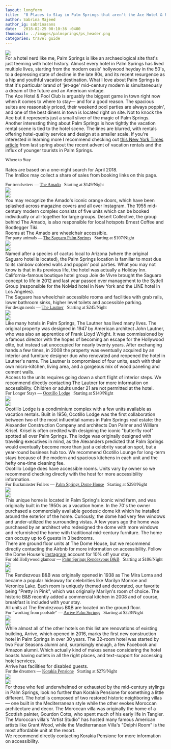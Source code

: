 ```yaml
---
layout: longform
title:  "8 Places to Stay in Palm Springs that aren't the Ace Hotel & Pool Club"
author: Sabrina Majeed
author_ig: sabrinasans
date:   2018-02-25 00:10:36 -0400
thumbnail: ../images/palmsprings/ps_header.png
categories: travel guide
---
```


<img class="mt4-ns mt3 mb4-ns mb3" src="/images/palmsprings/ps_header.png">

<p class="pb4" style="max-width: 650px; margin: auto;">
For a hotel nerd like me, Palm Springs is like an archaeological site that's just teeming with hotel history. Almost every hotel in Palm Springs has lived multiple lives, starting from the modern oasis' hollywood heyday in the 50's, to a depressing state of decline in the late 80s, and its recent resurgence as a hip and youthful vacation destination. What I love about Palm Springs is that it's particular brand of 'jet-age' mid-century modern is simultaneously a dream of the future and an American vintage.
</p>

<p class="pb4" style="max-width: 650px; margin: auto;">
The Ace Hotel & Pool Club is arguably the biggest game in town right now when it comes to where to stay— and for a good reason. The spacious suites are reasonably priced, their weekend pool parties are always poppin', and one of the best diners in town is located right on site. Not to knock the Ace but it represents just a small sliver of the magic of Palm Springs.
</p>

<p class="pb4" style="max-width: 650px; margin: auto;">
Another interesting thing about Palm Springs is how tightly the vacation rental scene is tied to the hotel scene. The lines are blurred, with rentals offering hotel-quality service and design at a smaller scale. If you're interested in learning more I recommend checking out <a href="https://www.nytimes.com/2017/03/04/style/palm-springs-hotels-airbnb-vacation-rental-homes.html">this New York Times article</a> from last spring about the recent advent of vacation rentals and the influx of younger tourists in Palm Springs.
</p>

<p class="tc f2 mt4 mb0" style="font-family: 'Gilroy-ExtraBold'">Where to Stay</p>
<p class="tc f6 light-silver mb4">Rates are based on a one-night search for April 2018. <br>The InnBox may collect a share of sales from booking links on this page.</p>

<p class="f3 pb3 pt3 lh-title" style="max-width: 650px; margin: auto; font-family: 'Gilroy-ExtraBold'">For trendsetters — <a href="http://thedesertcollective.com/the-amado-property/" target="_blank" class="link underline-hover orange">The Amado</a><span class="f5 light-silver">&nbsp; &nbsp;Starting at $149/Night</span></p>
<div class="fl w-100 w-50-ns pr1-ns mb1 mb0-ns">
<img src="../images/palmsprings/amado_1.png">
</div>
<div class="fl w-100 w-50-ns pl1-ns mb3">
<img src="../images/palmsprings/amado_2.png">
</div>
<p class="pb3" style="max-width: 650px; margin: auto;">You may recognize the Amado's iconic orange doors, which have been splashed across magazine covers and all over Instagram. The 1955 mid-century modern complex consists of five units which can be booked individually or all-together for large groups. Desert Collective, the group behind The Amado, is also responsible for local hotspots Ernest Coffee and Bootlegger Tiki.</p>
<p style="max-width: 650px; margin: auto;" class="f6 i pb4 light-silver">Rooms at The Amado are wheelchair accessible.</p>

<p class="f3 pb3 pt3 lh-title" style="max-width: 650px; margin: auto; font-family: 'Gilroy-ExtraBold'">For party animals — <a href="http://www.booking.com/hotel/us/the-saguaro.html?aid=1452227&no_rooms=1&group_adults=1" target="_blank" class="link underline-hover orange">The Saguaro Palm Springs</a><span class="f5 light-silver">&nbsp; &nbsp;Starting at $107/Night</span></p>
<div class="fl w-100 w-50-ns pr1-ns mb1 mb0-ns">
<img src="../images/palmsprings/saguaro_1.png">
</div>
<div class="fl w-100 w-50-ns pl1-ns mb3">
<img src="../images/palmsprings/saguaro_2.png">
</div>
<p class="pb3" style="max-width: 650px; margin: auto;">Named after a species of cactus local to Arizona (where the original Saguaro hotel is located), the Palm Springs location is familiar to most due to its rainbow colored walls and poppin' pool parties. What you may not know is that in its previous life, the hotel was actually a Holiday Inn. California-famous boutique hotel group Joie de Vivre brought the Saguaro concept to life in 2012 and last year passed over management to the Sydell Group (responsible for the NoMad hotel in New York and the LINE hotel in Los Angeles).</p>
<p style="max-width: 650px; margin: auto;" class="f6 i pb4 light-silver">The Saguaro has wheelchair accessible rooms and facilities with grab rails, lower bathroom sinks, higher level toilets and accessible parking.</p>


<p id="anchor" class="f3 pb3 pt3 lh-title" style="max-width: 650px; margin: auto; font-family: 'Gilroy-ExtraBold'">For design nerds — <a href="https://www.thelautner.com/" target="_blank" class="link underline-hover orange">The Lautner</a><span class="f5 light-silver">&nbsp; &nbsp;Starting at $245/Night</span></p>
<div class="fl w-100 w-50-ns pr1-ns mb1 mb0-ns">
<img src="../images/palmsprings/lautner_1.png">
</div>
<div class="fl w-100 w-50-ns pl1-ns mb3">
<img src="../images/palmsprings/lautner_2.png">
</div>
<p class="pb3" style="max-width: 650px; margin: auto;">Like many hotels in Palm Springs, The Lautner has lived many lives. The original property was designed in 1947 by American architect John Lautner, who was also an apprentice of Frank Lloyd Wright. It was commissioned by a famous director with the hopes of becoming an escape for the Hollywood elite, but instead sat unoccupied for nearly twenty years. After exchanging hands a few times, in 2008 the property was eventually acquired by an interior and furniture designer duo who renovated and reopened the hotel in Lautner's name. The Lautner is compromised of four units, each with their own micro-kitchen, living area, and a gorgeous mix of wood paneling and cement walls.</p>
<p style="max-width: 650px; margin: auto;" class="f6 i pb4 light-silver">Access to the units requires going down a short flight of interior steps. We recommend directly contacting The Lautner for more information on accessibility. Children or adults under 21 are not permitted at the hotel.</p>

<p class="f3 pb3 pt3 lh-title" style="max-width: 650px; margin: auto; font-family: 'Gilroy-ExtraBold'">For Longer Stays — <a href="https://www.ocotillolodge.com/" target="_blank" class="link underline-hover orange">Ocotillo Lodge</a><span class="f5 light-silver">&nbsp; &nbsp;Starting at $149/Night</span></p>
<div class="fl w-100 w-50-ns pr1-ns mb1 mb0-ns">
<img src="../images/palmsprings/ocotillo_1.png">
</div>
<div class="fl w-100 w-50-ns pl1-ns mb3">
<img src="../images/palmsprings/ocotillo_2.png">
</div>
<p class="pb3" style="max-width: 650px; margin: auto;">Ocotillo Lodge is a condiminium complex with a few units available as vacation rentals. Built in 1956, Ocotillo Lodge was the first collaboration between two of the most influential names in Palm Springs real estate: the Alexander Construction Company and architects Dan Palmer and William Krisel. Krisel is often credited with designing the iconic "butterfly roof" spotted all over Palm Springs. The lodge was originally designed with traveling executives in mind, as the Alexanders predicted that Palm Springs would eventually become more than just a celebrity vacation spot, but a year-round business hub too. We recommend Ocotillo Lounge for long-term stays because of the modern and spacious kitchens in each unit and the hefty one-time cleaning fee.</p>
<p style="max-width: 650px; margin: auto;" class="f6 i pb4 light-silver">Ocotillo Lodge does have accessible rooms. Units vary by owner so we recommend checking directly with the host for more accessibility information.</p>

<p class="f3 pb3 pt3 lh-title" style="max-width: 650px; margin: auto; font-family: 'Gilroy-ExtraBold'">For Buckminster Fullers — <a href="https://www.airbnb.com/rooms/12830029" target="_blank" class="link underline-hover orange">Palm Springs Dome House</a><span class="f5 light-silver">&nbsp; &nbsp;Starting at $298/Night</span></p>
<div class="fl w-100 w-50-ns pr1-ns mb1 mb0-ns">
<img src="../images/palmsprings/dome_1.png">
</div>
<div class="fl w-100 w-50-ns pl1-ns mb3">
<img src="../images/palmsprings/dome_2.png">
</div>
<p class="pb3" style="max-width: 650px; margin: auto;">This unique home is located in Palm Spring's iconic wind farm, and was originally built in the 1950s as a vacation home. In the 70's the owner purchased a commercially available geodesic dome kit which he installed around the exterior of the home. Curiously, the dome had very few windows and under-utilized the surrounding vistas. A few years ago the home was purchased by an architect who redesigned the dome with more windows and refurnished the home with traditional mid-century furniture. The home can occupy up to 6 guests in 3 bedrooms.</p>
<p style="max-width: 650px; margin: auto;" class="f6 i pb4 light-silver">There are ground floor units at The Dome House, but we recommend directly contacting the Airbnb for more information on accessibility. Follow the Dome House's <a href="http://instagram.com/palmspringsdomehouse" target="new">Instagram</a> account for 10% off your stay.</p>


<p class="f3 pb3 pt3 lh-title" style="max-width: 650px; margin: auto; font-family: 'Gilroy-ExtraBold'">For old Hollywood glamour — <a href="http://www.booking.com/hotel/us/rendezvous-bed-and-breakfast.html?aid=1452227&no_rooms=1&group_adults=1" target="_blank" class="link underline-hover orange">Palm Springs Rendezvous B&B</a><span class="f5 light-silver">&nbsp; &nbsp;Starting at $186/Night</span></p>
<div class="fl w-100 w-50-ns pr1-ns mb1 mb0-ns">
<img src="../images/palmsprings/rendez_1.png">
</div>
<div class="fl w-100 w-50-ns pl1-ns mb3">
<img src="../images/palmsprings/rendez_2.png">
</div>
<p class="pb3" style="max-width: 650px; margin: auto;">The Rendezvous B&B was originally opened in 1938 as The Mira Loma and became a popular hideaway for celebrities like Marilyn Monroe and Veronica Lake. Each room is uniquely themed and decorated, our favorite being "Pretty in Pink", which was originally Marilyn's room of choice. The historic B&B recently added a commercial kitchen in 2008 and of course, breakfast is included with your stay.</p>
<p style="max-width: 650px; margin: auto;" class="f6 i pb4 light-silver">All units at The Rendezvous B&B are located on the ground floor.</p>

<p class="f3 pb3 pt3 lh-title" style="max-width: 650px; margin: auto; font-family: 'Gilroy-ExtraBold'">For "working from poolside" — <a href="http://www.booking.com/hotel/us/arrive.html?aid=1452227&no_rooms=1&group_adults=1" target="_blank" class="link underline-hover orange">Arrive Palm Springs</a><span class="f5 light-silver">&nbsp; &nbsp;Starting at $228/Night</span></p>
<div class="fl w-100 w-50-ns pr1-ns mb1 mb0-ns">
<img src="../images/palmsprings/arrive_1.png">
</div>
<div class="fl w-100 w-50-ns pl1-ns mb3">
<img src="../images/palmsprings/arrive_2.png">
</div>
<p class="pb3" style="max-width: 650px; margin: auto;">While almost all of the other hotels on this list are renovations of existing building, Arrive, which opened in 2016, marks the first new construction hotel in Palm Springs in over 30 years. The 32-room hotel was started by two Four Seasons alumni and, surprisingly enough, a few Facebook and Amazon alumni. Which actually kind of makes sense considering the hotel boasts having outlets in all the right places, and text-support for accessing hotel services.</p>
<p style="max-width: 650px; margin: auto;" class="f6 i pb4 light-silver">Arrive has facilities for disabled guests.</p>

<p class="f3 pb3 pt3 lh-title" style="max-width: 650px; margin: auto; font-family: 'Gilroy-ExtraBold'">For the dreamers — <a href="http://www.booking.com/hotel/us/korakia-pensione.html?aid=1452227&no_rooms=1&group_adults=1" target="_blank" class="link underline-hover orange">Korakia Pensione</a><span class="f5 light-silver">&nbsp; &nbsp;Starting at $279/Night</span></p>
<div class="fl w-100 w-50-ns pr1-ns mb1 mb0-ns">
<img src="../images/palmsprings/korakia_1.png">
</div>
<div class="fl w-100 w-50-ns pl1-ns mb3">
<img src="../images/palmsprings/korakia_2.png">
</div>
<p class="pb3" style="max-width: 650px; margin: auto;">For those who feel underwhelmed or exhausted by the mid-century stylings in Palm Springs, look no further than Korakia Pensione for something a little different. The hotel is composed of two restored historic neighboring villas— one built in the Mediterranean style while the other evokes Moroccan architecture and decor. The Moroccan villa was originally the home of a Scottish painter, Gourdon Cotts, who spent much of his early life in Tangier. The Moroccan villa's "Artist Studio" has hosted many famous American artists like Grant Wood, while the Mediterranean Villa's "Delphi Room" is the most affordable unit at the resort.</p>
<p style="max-width: 650px; margin: auto;" class="f6 i pb4 light-silver">We recommend directly contacting Korakia Pensione for more information on accessibility.</p>
